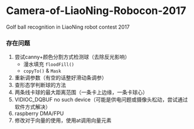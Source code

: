 # Camera-of-LiaoNing-Robocon-2017
Golf ball recognition in LiaoNing robot contest 2017



### 存在问题

1. 尝试canny+颜色分割方式检测球（去除反光影响）
   * 漫水填充 `floodFill()`
   * `copyTo()` & `Mask`
2. 重新调参数（有空的话整好滑动条调参）
3. 查形态学判断球的方法
4. 两条线卡球的最大距离范围（一条卡上边缘，一条卡球心）
5. VIDIOC_DQBUF no such device（可能是供电问题或摄像头松动，尝试通过软件方式解决）
6. raspberry DMA/FPU
7. 修改对于向量的使用，使用at调用向量元素

